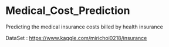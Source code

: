 # Medical_Cost_Prediction
Predicting the medical insurance costs billed by health insurance 

DataSet : https://www.kaggle.com/mirichoi0218/insurance
